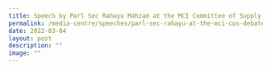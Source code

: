 ```yaml
---
title: Speech by Parl Sec Rahayu Mahzam at the MCI Committee of Supply Debate 2022
permalink: /media-centre/speeches/parl-sec-rahayu-at-the-mci-cos-debate-2022/
date: 2022-03-04
layout: post
description: ""
image: ""
---
```

